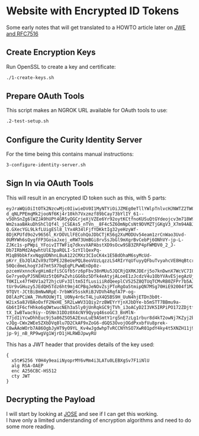# Website with Encrypted ID Tokens

Some early notes that will get translated to a HOWTO article later on [JWE and RFC7516](https://datatracker.ietf.org/doc/html/rfc7516)

## Create Encryption Keys

Run OpenSSL to create a key and certificate:

```bash
./1-create-keys.sh
```

## Prepare OAuth Tools

This script makes an NGROK URL available for OAuth tools to use:

```bash
.2-test-setup.sh
```

## Configure the Curity Identity Server

For the time being this contains manual instructions:

```bash
3-configure-identity-server.sh
```

## Sign In via OAuth Tools

This will result in an encrypted ID token such as this, with 5 parts:

```text
eyJraWQiOiItOTk2NzcwMjc0IiwieDV0I1MyNTYiOiJZMEg0eTllYWlpTnlvcHJNWTZ2TW00aTNMQVR1MExFQlhnU3Y3RjFpTmxVIiwiYWxnIjoiUlNBLU9BRVAiLCJlbmMiOiJBMjU2Q0JDLUhTNTEyIiwiY3R5IjoiSldUIn0.hZbCjrnvBPifz4Q4Gr7uGYWpF8W66MOXsBmOE_5PEeWcIlILH8dg-d_qNLPPEmqMk2jooNf6Kj4r10kh7Vxzmzf89bCay73bYlIY_61--v5OhSnZg6lWZJA9hUPt4GR5yQGCrjeXjVZEe6Yr92oytKCtfnoKUSuQtGYdeojcv3m718W9gB98Q4cMHyiSuBNEngZGOahNXAnHE5TeKrUldzB96iGtw8WNtZ3x3LdVv-Wm2saaBAkuDhShClQf4l_jCSEAs5_nTVn__8F4c5Z6OmNpCsNt9DVMZTjGKgV3_X7m94ABJ4441W_2Gv0Y_8RTbUfzfIOANWhrBVksHSYQEg.OumXM0TLZG3o1G7gGdEM-Q.GXecYGL9LkfLUigESl8_lYx4R34lFjfYDKktIg32yeHzyWf-8DjKPUfd9o2v9656l_KrDOVLlFECohQoJDbCTjKS6g2XuMODUv54eam1zrCnWao3Uvd-0UMYWh6sQygfFP3GosaJxej_eRW73UmBGi8rvSsJbGl9mXgrBvCebPj6ONhVY-jp-L-ZJKc1s-pPWpi_YFoivITTWFiq7dkxvXAPAbstXD9sOcw9SB3ZRP4pFWMDV0_2_J-Db7IRbMd2AqwhtUlE3paRQLI-SzYIlQexPq-M1qB9bbkfxvNqgUDNhnLBuA122CMXz3CIoCK4x1E5BdOhaM6syMcUd-pKrr_EbJQlAZvX9zTDPEJ2BeUePQL8eoVUzLqzzLS4RIrYqUfuyyQFbuTvyahcVE8HqBtcrTMj8BStXypyfja2oqrwPhFxO9SluOm4l8Rsi48zMRcfMEz-50QcdmeLhogYJd7mt5X7bqEqPLPwWEnDp0z-pzcemVxnncKvgHim8zfiSCGfb5rz6pFbv38nMUu5JQCRjQXRKJDErj5o7knDwnX7WcVC7I0PnnSoi18J_kIDl6qP_jx2kJegS4JnepRsMRRphh2qqWja5LI1-Ge7ryeOyPJ5NEHUz5tQ6PaZvhiGG6bz5Dfk4eAtyjALoeE1zJcdzV4u1ObYVAvESjegAzUjwCgU_4rKKyiRyykw1AQJtQDGfg5qn-T0KILx47fHOV1a2T2hjcUFv3Iltm5IfLusiiiRdQeeplCV525Z8QTUqTCMvRB0ZFPr7b5AJBDjo9rZU4jW45f1wTA-tUr9vGHuzy5JEdQH5Tdz6ht9mj4CPBqJeNOvZsjPToRgOa5tmipQN7MSg70HiE92004f1MZdFuNCkkloL5l75QAD6qApYSvAkJPeSaOl5fB3RyCIy5idzBEzX3gj3NMAcf2mGJvgz7V-9TQVt-JCtBiBmNwNRpE-7rbWKV5sskRiBJVDVh4RqfA7P-og-D8lAzPCiWA_7HvROUWjT1_U0Ny4r6cT4LjuX4Q5BS9H_UuN4hjETDn3b0t-W2ix5a8JVBAoOxfF2NxHE_5R2LwWV31Qiy2rzBWEYrYjnXJbDYe-b5mSTT7BBmu9a-Gb6tIF6cfHhko6qOWtwucNEh3a5ly0jUnRqkGC9jTVh_i3oACyD2I3VK5IRPiPO172ZDjtfaFSTqIuz2GvCClas_NxI69u8Pd7L2cwE8SFXZ-tX_IwBTwac9iy--DSNn31DDz0X4cNY9Qyyq46soGC3_BnMlN-T7jdIiYcwDhhEuc9j5a86ZSO5A2ExuLuE9ASmtY1rgSnE7zLg1rbur8d4kT2owNj7KZyj2begb_jlrq-vJQg-CWx2WEe5ZXbDVq8lu7D2CkAF9xZoG6-dGQS3OvojOGdPxxbfVu8prek-C8wAAoWOrb7A86OgbJyHT9yO9YL_Kv4wJgdwhpTvRCCNYhSO7XwR01pdY4ky4t5XNZH11j9aLxZug_gKBK7h2MrmNJjNJPnVdvoONV8Fk8yyXZCaJq7S79qJAxnaCNvi8ZqdbHV6AzEdacyITKddDBH0Yu9WrNOoiNKvlThk_j1FLaVROlprVe7.XAdl0bhc-jp-9j_nB_RP9wgVg1WjrD1jHLRWDJpwyRU
```

This has a JWT header that provides details of the key used:

```text
{
  x5t#S256 Y0H4y9eaiiNyoprMY6vMm4i3LATu0LEBXgSv7F1iNlU
  alg RSA-OAEP
  enc A256CBC-HS512
  cty JWT
}
```

## Decrypting the Payload

I will start by looking at [JOSE](https://github.com/cisco/node-jose) and see if I can get this working.\
I have only a limited understanding of encryption algorithms and need to do some more reading.